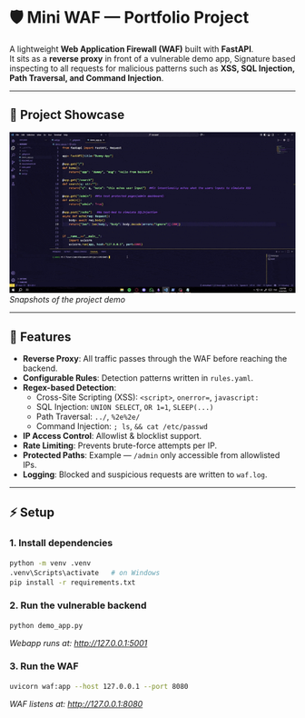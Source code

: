 # 🛡️ Mini WAF — Portfolio Project

A lightweight **Web Application Firewall (WAF)** built with **FastAPI**.  
It sits as a **reverse proxy** in front of a vulnerable demo app, Signature based inspecting to all requests for malicious patterns such as **XSS, SQL Injection, Path Traversal, and Command Injection**.

---

## 🎥 Project Showcase
![Demo GIF](media/MINIWAFSNAPSHOTS.gif)  
*Snapshots of the project demo*

---

## 🚀 Features
- **Reverse Proxy**: All traffic passes through the WAF before reaching the backend.  
- **Configurable Rules**: Detection patterns written in `rules.yaml`.  
- **Regex-based Detection**:
  - Cross-Site Scripting (XSS): `<script>`, `onerror=`, `javascript:`  
  - SQL Injection: `UNION SELECT`, `OR 1=1`, `SLEEP(...)`  
  - Path Traversal: `../`, `%2e%2e/`  
  - Command Injection: `; ls`, `&& cat /etc/passwd`  
- **IP Access Control**: Allowlist & blocklist support.  
- **Rate Limiting**: Prevents brute-force attempts per IP.  
- **Protected Paths**: Example — `/admin` only accessible from allowlisted IPs.  
- **Logging**: Blocked and suspicious requests are written to `waf.log`.

---

## ⚡ Setup

### 1. Install dependencies
```bash
python -m venv .venv
.venv\Scripts\activate   # on Windows
pip install -r requirements.txt
```

### 2. Run the vulnerable backend
```bash
python demo_app.py
```
*Webapp runs at: http://127.0.0.1:5001*

### 3. Run the WAF
```bash
uvicorn waf:app --host 127.0.0.1 --port 8080
```
*WAF listens at: http://127.0.0.1:8080*
